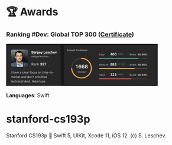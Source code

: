 # 🏆 Awards
### Ranking #Dev: Global TOP 300 ([Certificate](https://leetcode.com/sergeyleschev/))
<a href="https://leetcode.com/sergeyleschev/"><img src="https://github.com/sergeyleschev/sergeyleschev/blob/main/leetcode-ranking.jpg" alt="drawing" width="410"/></a>

**Languages**: Swift.

# stanford-cs193p
Stanford CS193p 🏫 Swift 5, UIKit, Xcode 11, iOS 12. (c) S. Leschev.
